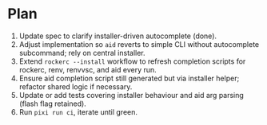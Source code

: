 # Plan

1. Update spec to clarify installer-driven autocomplete (done).
2. Adjust implementation so `aid` reverts to simple CLI without autocomplete subcommand; rely on central installer.
3. Extend `rockerc --install` workflow to refresh completion scripts for rockerc, renv, renvvsc, and aid every run.
4. Ensure aid completion script still generated but via installer helper; refactor shared logic if necessary.
5. Update or add tests covering installer behaviour and aid arg parsing (flash flag retained).
6. Run `pixi run ci`, iterate until green.
